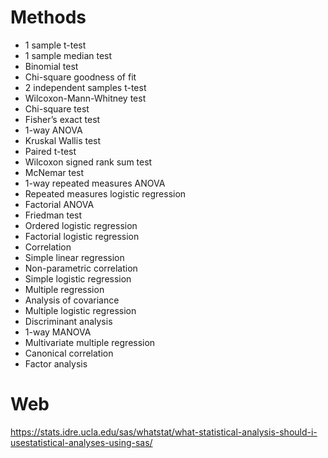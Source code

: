 # Methods
* 1 sample t-test
* 1 sample median test
* Binomial test
* Chi-square goodness of fit
* 2 independent samples t-test
* Wilcoxon-Mann-Whitney test
* Chi-square test
* Fisher’s exact test
* 1-way ANOVA
* Kruskal Wallis test
* Paired t-test
* Wilcoxon signed rank sum test
* McNemar test
* 1-way repeated measures ANOVA
* Repeated measures logistic regression
* Factorial ANOVA
* Friedman test
* Ordered logistic regression
* Factorial logistic regression
* Correlation
* Simple linear regression
* Non-parametric correlation
* Simple logistic regression
* Multiple regression
* Analysis of covariance
* Multiple logistic regression
* Discriminant analysis
* 1-way MANOVA
* Multivariate multiple regression
* Canonical correlation
* Factor analysis

# Web
https://stats.idre.ucla.edu/sas/whatstat/what-statistical-analysis-should-i-usestatistical-analyses-using-sas/
